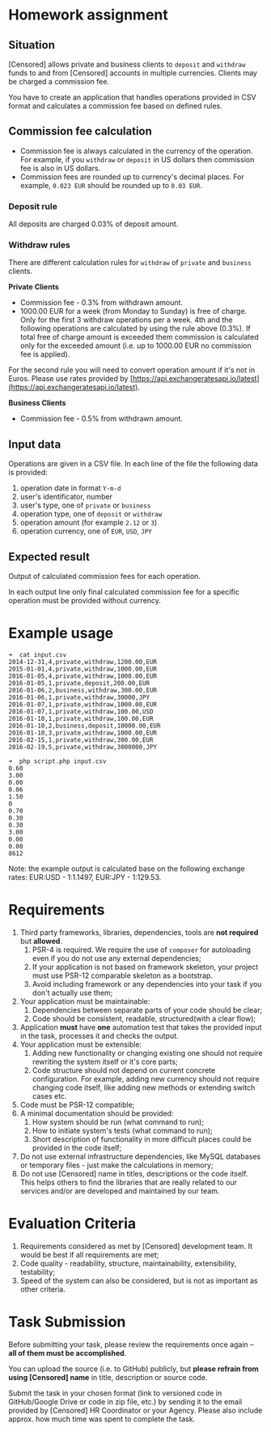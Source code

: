 # Homework assignment
## Situation
[Censored] allows private and business clients to `deposit` and `withdraw` funds to and from [Censored] accounts in multiple currencies. Clients may be charged a commission fee.

You have to create an application that handles operations provided in CSV format and calculates a commission fee based on defined rules.

## Commission fee calculation
- Commission fee is always calculated in the currency of the operation. For example, if you `withdraw` or `deposit` in US dollars then commission fee is also in US dollars.
- Commission fees are rounded up to currency's decimal places. For example, `0.023 EUR` should be rounded up to `0.03 EUR`.

### Deposit rule
All deposits are charged 0.03% of deposit amount.

### Withdraw rules
There are different calculation rules for `withdraw` of `private` and `business` clients.

**Private Clients**
- Commission fee - 0.3% from withdrawn amount.
- 1000.00 EUR for a week (from Monday to Sunday) is free of charge. Only for the first 3 withdraw operations per a week. 4th and the following operations are calculated by using the rule above (0.3%). If total free of charge amount is exceeded them commission is calculated only for the exceeded amount (i.e. up to 1000.00 EUR no commission fee is applied).

For the second rule you will need to convert operation amount if it's not in Euros. Please use rates provided by [https://api.exchangeratesapi.io/latest](https://api.exchangeratesapi.io/latest).


**Business Clients**
- Commission fee - 0.5% from withdrawn amount.

## Input data
Operations are given in a CSV file. In each line of the file the following data is provided:
1. operation date in format `Y-m-d`
2. user's identificator, number
3. user's type, one of `private` or `business`
4. operation type, one of `deposit` or `withdraw`
5. operation amount (for example `2.12` or `3`)
6. operation currency, one of `EUR`, `USD`, `JPY`

## Expected result
Output of calculated commission fees for each operation.

In each output line only final calculated commission fee for a specific operation must be provided without currency.

# Example usage
```
➜  cat input.csv 
2014-12-31,4,private,withdraw,1200.00,EUR
2015-01-01,4,private,withdraw,1000.00,EUR
2016-01-05,4,private,withdraw,1000.00,EUR
2016-01-05,1,private,deposit,200.00,EUR
2016-01-06,2,business,withdraw,300.00,EUR
2016-01-06,1,private,withdraw,30000,JPY
2016-01-07,1,private,withdraw,1000.00,EUR
2016-01-07,1,private,withdraw,100.00,USD
2016-01-10,1,private,withdraw,100.00,EUR
2016-01-10,2,business,deposit,10000.00,EUR
2016-01-10,3,private,withdraw,1000.00,EUR
2016-02-15,1,private,withdraw,300.00,EUR
2016-02-19,5,private,withdraw,3000000,JPY

➜  php script.php input.csv
0.60
3.00
0.00
0.06
1.50
0
0.70
0.30
0.30
3.00
0.00
0.00
8612
```
Note: the example output is calculated base on the following exchange rates: EUR:USD - 1:1.1497, EUR:JPY - 1:129.53.

# Requirements
1. Third party frameworks, libraries, dependencies, tools are **not required** but **allowed**.
    1. PSR-4 is required. We require the use of `composer` for autoloading even if you do not use any external dependencies;
    2. If your application is not based on framework skeleton, your project must use PSR-12 comparable skeleton as a bootstrap.
    3. Avoid including framework or any dependencies into your task if you don't actually use them;
2. Your application must be maintainable:
    1. Dependencies between separate parts of your code should be clear;
    2. Code should be consistent, readable, structured(with a clear flow);
3. Application **must** have **one** automation test that takes the provided input in the task, processes it and checks the output.
4. Your application must be extensible:
    1. Adding new functionality or changing existing one should not require rewriting the system itself or it's core parts;
    2. Code structure should not depend on current concrete configuration. For example, adding new currency should not require changing code itself, like adding new methods or extending switch cases etc.
5. Code must be PSR-12 compatible;
6. A minimal documentation should be provided:
    1. How system should be run (what command to run);
    2. How to initiate system's tests (what command to run);
    3. Short description of functionality in more difficult places could be provided in the code itself;
7. Do not use external infrastructure dependencies, like MySQL databases or temporary files - just make the calculations in memory;
8. Do not use [Censored] name in titles, descriptions or the code itself. This helps others to find the libraries that are really related to our services and/or are developed and maintained by our team.

# Evaluation Criteria
1. Requirements considered as met by [Censored] development team. It would be best if all requirements are met;
2. Code quality - readability, structure, maintainability, extensibility, testability;
3. Speed of the system can also be considered, but is not as important as other criteria.

# Task Submission

Before submitting your task, please review the requirements once again – **all of them must be accomplished**.

You can upload the source (i.e. to GitHub) publicly, but **please refrain from using [Censored] name** in title, description or source code.

Submit the task in your chosen format (link to versioned code in GitHub/Google Drive or code in zip file, etc.) by sending it to the email provided by [Censored] HR Coordinator or your Agency. Please also include approx. how much time was spent to complete the task.